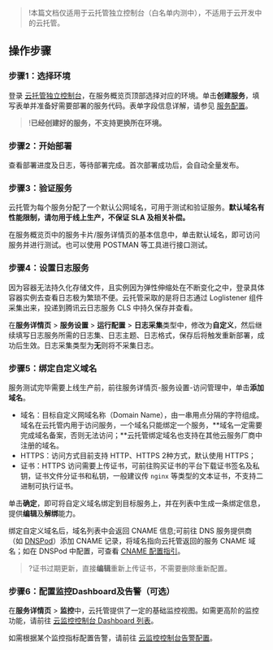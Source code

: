 > !本篇文档仅适用于云托管独立控制台（白名单内测中），不适用于云开发中的云托管。

## 操作步骤

### 步骤1：选择环境

登录 [云托管独立控制台](https://console.cloud.tencent.com/tcbr)，在服务概览页顶部选择对应的环境。单击**创建服务**，填写表单并准备好需要部署的服务代码。表单字段信息详解，请参见 [服务配置](https://cloud.tencent.com/document/product/1243/77197)。

>!**已经创建好的服务，不支持更换所在环境。**

### 步骤2：开始部署

查看部署进度及日志，等待部署完成。首次部署成功后，会自动全量发布。

### 步骤3：验证服务

云托管为每个服务分配了一个默认公网域名，可用于测试和验证服务。**默认域名有性能限制，请勿用于线上生产，不保证 SLA 及相关补偿。**

在服务概览页中的服务卡片/服务详情页的基本信息中，单击默认域名，即可访问服务并进行测试。也可以使用 POSTMAN 等工具进行接口测试。

### 步骤4：设置日志服务

因为容器无法持久化存储文件，且实例因为弹性伸缩处在不断变化之中，登录具体容器实例去查看日志极为繁琐不便。云托管采取的是将日志通过 Loglistener 组件采集出来，投递到腾讯云日志服务 CLS 中持久保存并查看。

在**服务详情页** > **服务设置** > **运行配置** > **日志采集**类型中，修改为**自定义**，然后继续填写日志服务所需的日志集、日志主题、日志格式，保存后将触发重新部署，成功后生效。日志采集类型为**无**则将不采集日志。

### 步骤5：绑定自定义域名

服务测试完毕需要上线生产前，前往服务详情页-服务设置-访问管理中，单击**添加域名**。

- 域名：目标自定义网域名称（Domain Name），由一串用点分隔的字符组成。域名在云托管内用于访问服务，一个域名只能绑定一个服务，**域名一定需要完成域名备案，否则无法访问；**云托管绑定域名也支持在其他云服务厂商中注册的域名。
- HTTPS：访问方式目前支持 HTTP、HTTPS 2种方式，默认使用 HTTPS；
- 证书：HTTPS 访问需要上传证书，可前往购买证书的平台下载证书签名及私钥，证书文件分证书和私钥，一般建议传 `nginx` 等类型的文本证书，不支持二进制可执行证书。

单击**确定**，即可将自定义域名绑定到目标服务上，并在列表中生成一条绑定信息，提供**编辑**及**解绑**能力。

绑定自定义域名后，域名列表中会返回 CNAME 信息;可前往 DNS 服务提供商（如 [DNSPod](https://dnspod.cloud.tencent.com/)）添加 CNAME 记录，将域名指向云托管返回的服务 CNAME 域名；如在 DNSPod 中配置，可查看 [CNAME 配置指引](https://cloud.tencent.com/document/product/302/3450)。

> ?证书过期更新，直接**编辑**重新上传证书，不需要删除重新配置。

### 步骤6：配置监控Dashboard及告警（可选）

在**服务详情页** > **监控**中，云托管提供了一定的基础监控视图。如需更高阶的监控功能，请前往 [云监控控制台 Dashboard 列表](https://console.cloud.tencent.com/monitor/dashboard2/dashboards)。

如需根据某个监控指标配置告警，请前往 [云监控控制台告警配置](https://console.cloud.tencent.com/monitor/alarm2/policy)。

